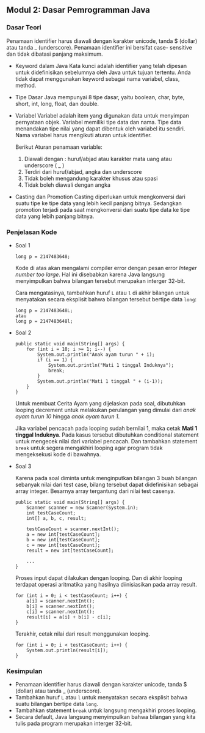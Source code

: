 
## Modul 2: Dasar Pemrogramman Java
 
### Dasar Teori
Penamaan identifier harus diawali dengan karakter unicode, 	tanda $ (dollar) atau tanda _ (underscore). Penamaan identifier ini bersifat case- sensitive dan tidak dibatasi panjang maksimum.

* Keyword dalam Java
Kata kunci adalah identifier yang telah dipesan untuk didefinisikan sebelumnya oleh Java untuk tujuan tertentu. Anda tidak dapat menggunakan keyword sebagai nama variabel, class, method.

* Tipe Dasar
Java mempunyai 8 tipe dasar, yaitu boolean, char, byte, short, int, long, float, dan double.

* Variabel
Variabel adalah item yang digunakan data untuk menyimpan pernyataan objek. Variabel memiliki tipe data dan nama. Tipe data menandakan tipe nilai yang dapat dibentuk oleh variabel itu sendiri. Nama variabel harus mengikuti aturan untuk identifier.

	Berikut Aturan penamaan variable:
	1. Diawali dengan : huruf/abjad atau karakter mata uang atau underscore ( _ )
	2. Terdiri dari huruf/abjad, angka dan underscore
	3. Tidak boleh mengandung karakter khusus atau spasi
	4. Tidak boleh diawali dengan angka
	
* Casting dan Promotion 
Casting diperlukan untuk mengkonversi dari suatu tipe ke tipe data yang lebih kecil panjang bitnya. Sedangkan promotion terjadi pada saat mengkonversi dari suatu tipe data ke tipe data yang lebih panjang bitnya.
		
### Penjelasan Kode
* Soal 1
	```
	long p = 2147483648;
	```
	Kode di atas akan mengalami compiler error dengan pesan error *Integer number too large*. Hal ini disebabkan karena Java langsung menyimpulkan bahwa bilangan tersebut merupakan interger 32-bit.
		
	Cara mengatasinya, tambahkan huruf `L` atau `l` di akhir bilangan untuk menyatakan secara eksplisit bahwa bilangan tersebut bertipe data `long`:
	```
	long p = 2147483648L;
	atau
	long p = 2147483648l; 
	```

* Soal 2
	```
	public static void main(String[] args) {
		for (int i = 10; i >= 1; i--) {
			System.out.println("Anak ayam turun " + i);
			if (i == 1) {
				System.out.println("Mati 1 tinggal Induknya");
				break;
			}
			System.out.println("Mati 1 tinggal " + (i-1));
		}
	}
	```
	Untuk membuat Cerita Ayam yang dijelaskan pada soal, dibutuhkan looping decrement untuk melakukan perulangan yang dimulai dari *anak ayam turun 10* hingga *anak ayam turun 1*.
		
	Jika variabel pencacah pada looping sudah bernilai 1, maka cetak **Mati 1 tinggal Induknya**. Pada kasus tersebut dibutuhkan conditional statement untuk mengecek nilai dari variabel pencacah. Dan tambahkan statement `break` untuk segera mengakhiri looping agar program tidak mengeksekusi kode di bawahnya.
		
* Soal 3

	Karena pada soal diminta untuk menginputkan bilangan 3 buah bilangan sebanyak nilai dari test case, bilang tersebut dapat didefinisikan sebagai array integer. Besarnya array tergantung dari nilai test casenya.
	```
	public static void main(String[] args) {  
		Scanner scanner = new Scanner(System.in);  
		int testCaseCount;  
		int[] a, b, c, result;  

		testCaseCount = scanner.nextInt();  
		a = new int[testCaseCount];  
		b = new int[testCaseCount];  
		c = new int[testCaseCount];  
		result = new int[testCaseCount];

		...
	}
	```
	   
	 Proses input dapat dilakukan dengan looping. Dan di akhir looping terdapat operasi aritmatika yang hasilnya diinisiasikan pada array result.
	```
	for (int i = 0; i < testCaseCount; i++) {  
		a[i] = scanner.nextInt();  
		b[i] = scanner.nextInt();  
		c[i] = scanner.nextInt();  
		result[i] = a[i] + b[i] - c[i];  
	}
	```
	   
	 Terakhir, cetak nilai dari result menggunakan looping.
	```
	for (int i = 0; i < testCaseCount; i++) {
		System.out.println(result[i]);
	}
	```

### Kesimpulan
* Penamaan identifier harus diawali dengan karakter unicode, tanda $ (dollar) atau tanda _ (underscore).
* Tambahkan huruf `L` atau `l` untuk menyatakan secara eksplisit bahwa suatu bilangan bertipe data `long`.
* Tambahkan statement `break` untuk langsung mengakhiri proses looping.
* Secara default, Java langsung menyimpulkan bahwa bilangan yang kita tulis pada program merupakan interger 32-bit.
